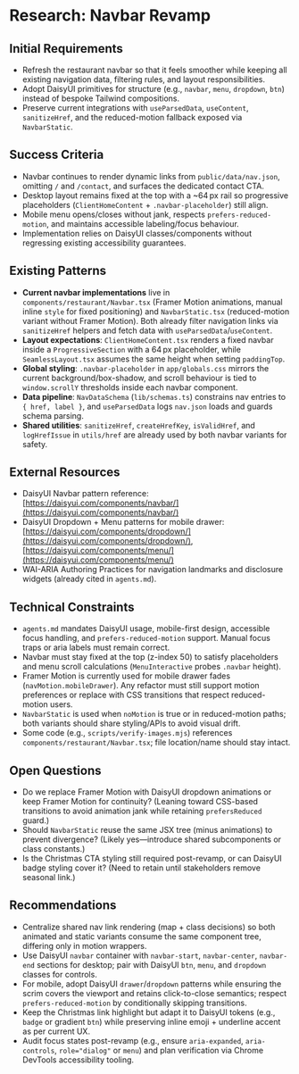 # Research: Navbar Revamp

## Initial Requirements
- Refresh the restaurant navbar so that it feels smoother while keeping all existing navigation data, filtering rules, and layout responsibilities.
- Adopt DaisyUI primitives for structure (e.g., `navbar`, `menu`, `dropdown`, `btn`) instead of bespoke Tailwind compositions.
- Preserve current integrations with `useParsedData`, `useContent`, `sanitizeHref`, and the reduced-motion fallback exposed via `NavbarStatic`.

## Success Criteria
- Navbar continues to render dynamic links from `public/data/nav.json`, omitting `/` and `/contact`, and surfaces the dedicated contact CTA.
- Desktop layout remains fixed at the top with a ~64 px rail so progressive placeholders (`ClientHomeContent` + `.navbar-placeholder`) still align.
- Mobile menu opens/closes without jank, respects `prefers-reduced-motion`, and maintains accessible labeling/focus behaviour.
- Implementation relies on DaisyUI classes/components without regressing existing accessibility guarantees.

## Existing Patterns
- **Current navbar implementations** live in `components/restaurant/Navbar.tsx` (Framer Motion animations, manual inline `style` for fixed positioning) and `NavbarStatic.tsx` (reduced-motion variant without Framer Motion). Both already filter navigation links via `sanitizeHref` helpers and fetch data with `useParsedData`/`useContent`.
- **Layout expectations**: `ClientHomeContent.tsx` renders a fixed navbar inside a `ProgressiveSection` with a 64 px placeholder, while `SeamlessLayout.tsx` assumes the same height when setting `paddingTop`.
- **Global styling**: `.navbar-placeholder` in `app/globals.css` mirrors the current background/box-shadow, and scroll behaviour is tied to `window.scrollY` thresholds inside each navbar component.
- **Data pipeline**: `NavDataSchema` (`lib/schemas.ts`) constrains nav entries to `{ href, label }`, and `useParsedData` logs `nav.json` loads and guards schema parsing.
- **Shared utilities**: `sanitizeHref`, `createHrefKey`, `isValidHref`, and `logHrefIssue` in `utils/href` are already used by both navbar variants for safety.

## External Resources
- DaisyUI Navbar pattern reference: [https://daisyui.com/components/navbar/](https://daisyui.com/components/navbar/)
- DaisyUI Dropdown + Menu patterns for mobile drawer: [https://daisyui.com/components/dropdown/](https://daisyui.com/components/dropdown/), [https://daisyui.com/components/menu/](https://daisyui.com/components/menu/)
- WAI-ARIA Authoring Practices for navigation landmarks and disclosure widgets (already cited in `agents.md`).

## Technical Constraints
- `agents.md` mandates DaisyUI usage, mobile-first design, accessible focus handling, and `prefers-reduced-motion` support. Manual focus traps or aria labels must remain correct.
- Navbar must stay fixed at the top (z-index 50) to satisfy placeholders and menu scroll calculations (`MenuInteractive` probes `.navbar` height).
- Framer Motion is currently used for mobile drawer fades (`navMotion.mobileDrawer`). Any refactor must still support motion preferences or replace with CSS transitions that respect reduced-motion users.
- `NavbarStatic` is used when `noMotion` is true or in reduced-motion paths; both variants should share styling/APIs to avoid visual drift.
- Some code (e.g., `scripts/verify-images.mjs`) references `components/restaurant/Navbar.tsx`; file location/name should stay intact.

## Open Questions
- Do we replace Framer Motion with DaisyUI dropdown animations or keep Framer Motion for continuity? (Leaning toward CSS-based transitions to avoid animation jank while retaining `prefersReduced` guard.)
- Should `NavbarStatic` reuse the same JSX tree (minus animations) to prevent divergence? (Likely yes—introduce shared subcomponents or class constants.)
- Is the Christmas CTA styling still required post-revamp, or can DaisyUI badge styling cover it? (Need to retain until stakeholders remove seasonal link.)

## Recommendations
- Centralize shared nav link rendering (map + class decisions) so both animated and static variants consume the same component tree, differing only in motion wrappers.
- Use DaisyUI `navbar` container with `navbar-start`, `navbar-center`, `navbar-end` sections for desktop; pair with DaisyUI `btn`, `menu`, and `dropdown` classes for controls.
- For mobile, adopt DaisyUI `drawer`/`dropdown` patterns while ensuring the scrim covers the viewport and retains click-to-close semantics; respect `prefers-reduced-motion` by conditionally skipping transitions.
- Keep the Christmas link highlight but adapt it to DaisyUI tokens (e.g., `badge` or gradient `btn`) while preserving inline emoji + underline accent as per current UX.
- Audit focus states post-revamp (e.g., ensure `aria-expanded`, `aria-controls`, `role="dialog"` or `menu`) and plan verification via Chrome DevTools accessibility tooling.
